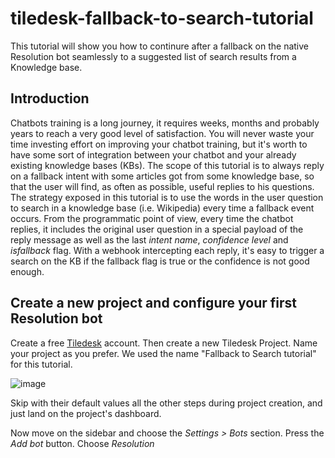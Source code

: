 # tiledesk-fallback-to-search-tutorial

This tutorial will show you how to continure after a fallback on the native Resolution bot seamlessly to a suggested list of search results from a Knowledge base.

## Introduction

Chatbots training is a long journey, it requires weeks, months and probably years to reach a very good level of satisfaction.
You will never waste your time investing effort on improving your chatbot training, but it's worth to have some sort of integration between your chatbot and your already existing knowledge bases (KBs). The scope of this tutorial is to always reply on a fallback intent with some articles got from some knowledge base, so that the user will find, as often as possible, useful replies to his questions. The strategy exposed in this tutorial is to use the words in the user question to search in a knowledge base (i.e. Wikipedia) every time a fallback event occurs. From the programmatic point of view, every time the chatbot replies, it includes the original user question in a special payload of the reply message as well as the last _intent name_, _confidence level_ and _isfallback_ flag. With a webhook intercepting each reply, it's easy to trigger a search on the KB if the fallback flag is true or the confidence is not good enough.

## Create a new project and configure your first Resolution bot

Create a free [Tiledesk](https://tiledesk.com/) account. Then create a new Tiledesk Project. Name your project as you prefer. We used the name "Fallback to Search tutorial" for this tutorial.

![image](https://user-images.githubusercontent.com/32564846/116856257-1e64de00-abfb-11eb-8934-af31a980dbd9.png)

Skip with their default values all the other steps during project creation, and just land on the project's dashboard.

Now move on the sidebar and choose the _Settings > Bots_ section. Press the _Add bot_ button. Choose _Resolution_


